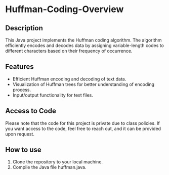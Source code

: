 # Huffman-Coding-Overview
## Description
This Java project implements the Huffman coding algorithm. The algorithm efficiently encodes and decodes data by assigning variable-length codes to different characters based on their frequency of occurrence.

## Features

- Efficient Huffman encoding and decoding of text data.
- Visualization of Huffman trees for better understanding of encoding process.
- Input/output functionality for text files.

## Access to Code
Please note that the code for this project is private due to class policies. If you want access to the code, feel free to reach out, and it can be provided upon request.

## How to use
1. Clone the repository to your local machine.
2. Compile the Java file huffman.java.
